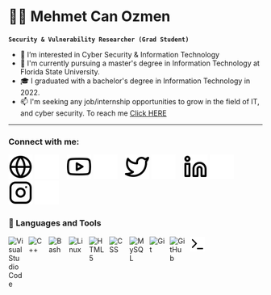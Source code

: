 # 👨‍💻 Mehmet Can Ozmen

**`Security & Vulnerability Researcher (Grad Student)`**

- 👀 I’m interested in Cyber Security & Information Technology
- 📖 I'm currently pursuing a master's degree in Information Technology at Florida State University. 
- 🎓 I graduated with a bachelor's degree in Information Technology in 2022. 
- 📫 I'm seeking any job/internship opportunities to grow in the field of IT, and cyber security. To reach me [Click HERE](mailto:canozmen@mail.com)

---

### Connect with me:

[![website](./img/globe-light.svg)](https://canmenzo.com#gh-light-mode-only)
[![website](./img/globe-dark.svg)](https://canmenzo.com#gh-dark-mode-only)
&nbsp;&nbsp;
[![website](./img/youtube-light.svg)](https://youtube.com/canmenzo#gh-light-mode-only)
[![website](./img/youtube-dark.svg)](https://youtube.com/canmenzo#gh-dark-mode-only)
&nbsp;&nbsp;
[![website](./img/twitter-light.svg)](https://twitter.com/canmenzo#gh-light-mode-only)
[![website](./img/twitter-dark.svg)](https://twitter.com/canmenzo#gh-dark-mode-only)
&nbsp;&nbsp;
[![website](./img/linkedin-light.svg)](https://linkedin.com/in/canmenzo#gh-light-mode-only)
[![website](./img/linkedin-dark.svg)](https://linkedin.com/in/canmenzo#gh-dark-mode-only)
&nbsp;&nbsp;
[![website](./img/instagram-light.svg)](https://instagram.com/canmenzo#gh-light-mode-only)
[![website](./img/instagram-dark.svg)](https://instagram.com/canmenzo#gh-dark-mode-only)


### 🧰 Languages and Tools

<img align="left" alt="Visual Studio Code" width="30px" style="padding-right:10px;" src="https://cdn.jsdelivr.net/gh/devicons/devicon/icons/vscode/vscode-original.svg"/>
<img align="left" alt="C++" width="30px" style="padding-right:10px;" src="https://cdn.jsdelivr.net/gh/devicons/devicon/icons/cplusplus/cplusplus-line.svg" />
<img align="left" alt="Bash" width="30px" style="padding-right:10px;" src="https://cdn.jsdelivr.net/gh/devicons/devicon/icons/bash/bash-original.svg" />
<img align="left" alt="Linux" width="30px" style="padding-right:10px;" src="https://cdn.jsdelivr.net/gh/devicons/devicon/icons/linux/linux-original.svg" />
<img align="left" alt="HTML5" width="30px" style="padding-right:10px;" src="https://cdn.jsdelivr.net/gh/devicons/devicon/icons/html5/html5-original.svg" />
<img align="left" alt="CSS" width="30px" style="padding-right:10px;" src="https://cdn.jsdelivr.net/gh/devicons/devicon/icons/css3/css3-original.svg" />
<img align="left" alt="MySQL" width="30px" style="padding-right:10px;" src="https://cdn.jsdelivr.net/gh/devicons/devicon/icons/mysql/mysql-original.svg" />
<img align="left" alt="Git" width="30px" style="padding-right:10px;" src="https://cdn.jsdelivr.net/gh/devicons/devicon/icons/git/git-original.svg" />
<img align="left" alt="GitHub" width="30px" style="padding-right:10px;" src="https://cdn.jsdelivr.net/gh/devicons/devicon/icons/github/github-original.svg" />
<img align="left" alt="Terminal" width="30px" style="padding-right:10px;" src="./img/terminal-light.svg" />
<br />

#
